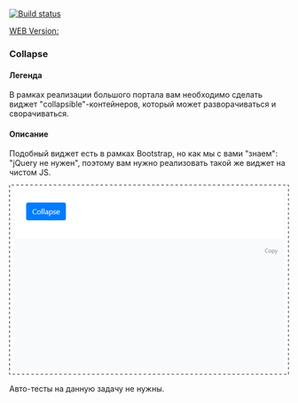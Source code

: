 [![Build status](https://ci.appveyor.com/api/projects/status/9hj07t7ojh6n59mh?svg=true)](https://ci.appveyor.com/project/JulieSoboleva/Animation)

[WEB Version:](https://juliesoboleva.github.io/Animation/)

### Collapse

#### Легенда

В рамках реализации большого портала вам необходимо сделать виджет "collapsible"-контейнеров, который может разворачиваться и сворачиваться.

#### Описание

Подобный виджет есть в рамках Bootstrap, но как мы с вами "знаем": "jQuery не нужен", поэтому вам нужно реализовать такой же виджет на чистом JS.

![](./img/collapse.gif)

Авто-тесты на данную задачу не нужны.
